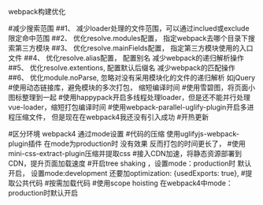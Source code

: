 webpack构建优化

#减少搜索范围
##1、 减少loader处理的文件范围，可以通过inclued或exclude 限定命中范围
##2、 优化resolve.modules配置， 指定webpack去哪个目录下搜索第三方模块
##3、 优化resolve.mainFields配置， 指定第三方模块使用的入口文件
##4、 优化resolve.alias配置， 配置别名 减少webpack的递归解析操作
##5、 优化resolve.extentions, 配置默认后缀名 减少webpack的匹配操作
##6、 优化module.noParse, 忽略对没有采用模块化的文件的递归解析 如jQuery
#使用动态链接库，避免模块的多次打包， 缩短编译时间
#使用雪碧图，将页面小图标整理到一起
#使用happypack开启多线程处理loader，但是还不能并行处理vue-loader，缩短打包编译时间
#使用webpack-parallel-uglify-plugin开启多进程压缩文件， 但是现在在webpack4我还没有引入成功
#开热更新

#区分环境 webpack4 通过mode设置
#代码的压缩 使用uglifyjs-webpack-plugin插件 在mode为production时 没有效果 反而打包的时间更长了，
#使用mini-css-extract-plugin压缩并提取css
#接入CDN加速，将静态资源部署到CDN，提升页面加载速度
#开启tree shaking ，设置mode：production时 默认开启， 设置mode:development 还要加optimization: {usedExports: true},
#提取公共代码
#按需加载代码
#使用scope hoisting 在webpack4中mode：production时默认开启
